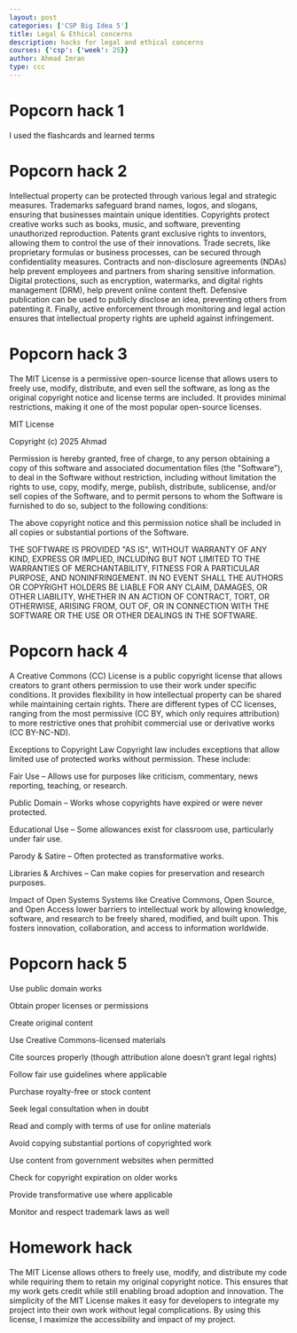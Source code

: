```yaml
---
layout: post
categories: ['CSP Big Idea 5']
title: Legal & Ethical concerns
description: hacks for legal and ethical concerns
courses: {'csp': {'week': 25}}
author: Ahmad Imran
type: ccc
---
```


# Popcorn hack 1

I used the flashcards and learned terms

# Popcorn hack 2

Intellectual property can be protected through various legal and strategic measures. Trademarks safeguard brand names, logos, and slogans, ensuring that businesses maintain unique identities. Copyrights protect creative works such as books, music, and software, preventing unauthorized reproduction. Patents grant exclusive rights to inventors, allowing them to control the use of their innovations. Trade secrets, like proprietary formulas or business processes, can be secured through confidentiality measures. Contracts and non-disclosure agreements (NDAs) help prevent employees and partners from sharing sensitive information. Digital protections, such as encryption, watermarks, and digital rights management (DRM), help prevent online content theft. Defensive publication can be used to publicly disclose an idea, preventing others from patenting it. Finally, active enforcement through monitoring and legal action ensures that intellectual property rights are upheld against infringement.

# Popcorn hack 3

The MIT License is a permissive open-source license that allows users to freely use, modify, distribute, and even sell the software, as long as the original copyright notice and license terms are included. It provides minimal restrictions, making it one of the most popular open-source licenses.

MIT License

Copyright (c) 2025 Ahmad

Permission is hereby granted, free of charge, to any person obtaining a copy
of this software and associated documentation files (the "Software"), to deal
in the Software without restriction, including without limitation the rights
to use, copy, modify, merge, publish, distribute, sublicense, and/or sell
copies of the Software, and to permit persons to whom the Software is
furnished to do so, subject to the following conditions:

The above copyright notice and this permission notice shall be included in all
copies or substantial portions of the Software.

THE SOFTWARE IS PROVIDED "AS IS", WITHOUT WARRANTY OF ANY KIND, EXPRESS OR
IMPLIED, INCLUDING BUT NOT LIMITED TO THE WARRANTIES OF MERCHANTABILITY,
FITNESS FOR A PARTICULAR PURPOSE, AND NONINFRINGEMENT. IN NO EVENT SHALL THE
AUTHORS OR COPYRIGHT HOLDERS BE LIABLE FOR ANY CLAIM, DAMAGES, OR OTHER
LIABILITY, WHETHER IN AN ACTION OF CONTRACT, TORT, OR OTHERWISE, ARISING FROM,
OUT OF, OR IN CONNECTION WITH THE SOFTWARE OR THE USE OR OTHER DEALINGS IN THE
SOFTWARE.

# Popcorn hack 4

A Creative Commons (CC) License is a public copyright license that allows creators to grant others permission to use their work under specific conditions. It provides flexibility in how intellectual property can be shared while maintaining certain rights. There are different types of CC licenses, ranging from the most permissive (CC BY, which only requires attribution) to more restrictive ones that prohibit commercial use or derivative works (CC BY-NC-ND).

Exceptions to Copyright Law
Copyright law includes exceptions that allow limited use of protected works without permission. These include:

Fair Use – Allows use for purposes like criticism, commentary, news reporting, teaching, or research.

Public Domain – Works whose copyrights have expired or were never protected.

Educational Use – Some allowances exist for classroom use, particularly under fair use.

Parody & Satire – Often protected as transformative works.

Libraries & Archives – Can make copies for preservation and research purposes.

Impact of Open Systems
Systems like Creative Commons, Open Source, and Open Access lower barriers to intellectual work by allowing knowledge, software, and research to be freely shared, modified, and built upon. This fosters innovation, collaboration, and access to information worldwide.

# Popcorn hack 5

Use public domain works

Obtain proper licenses or permissions

Create original content

Use Creative Commons-licensed materials

Cite sources properly (though attribution alone doesn’t grant legal rights)

Follow fair use guidelines where applicable

Purchase royalty-free or stock content

Seek legal consultation when in doubt

Read and comply with terms of use for online materials

Avoid copying substantial portions of copyrighted work

Use content from government websites when permitted

Check for copyright expiration on older works

Provide transformative use where applicable

Monitor and respect trademark laws as well

# Homework hack

The MIT License allows others to freely use, modify, and distribute my code while requiring them to retain my original copyright notice. This ensures that my work gets credit while still enabling broad adoption and innovation. The simplicity of the MIT License makes it easy for developers to integrate my project into their own work without legal complications. By using this license, I maximize the accessibility and impact of my project.




